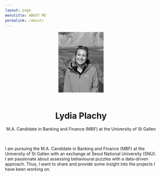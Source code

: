 ```yaml
---
layout: page
menutitle: ABOUT ME
permalink: /about/
---
```


<center>
  
<img src="/images/Photo_Informal43.jpeg" alt="Informal Photo" style="height: 200px; width:150px;"/>
<br><br>
  <h1>Lydia Plachy </h1>
  <body> M.A. Candidate in Banking and Finance (MBF) at the University of St Gallen </body>
</center> 

<br><br>
I am pursuing the M.A. Candidate in Banking and Finance (MBF) at the University of St Gallen with an exchange at Seoul National University (SNU). I am passionate about assessing behavioural puzzles with a data-driven approach. Thus, I want to share and provide some insight into the projects I have been working on.

